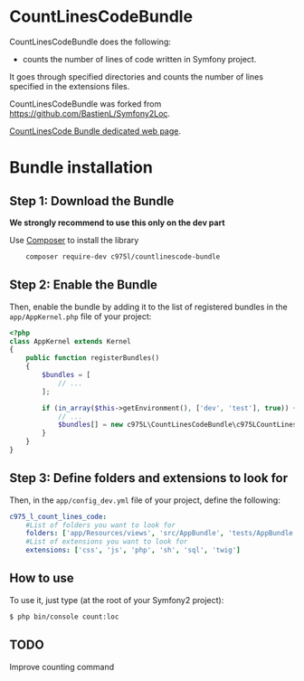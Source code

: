 CountLinesCodeBundle
====================

CountLinesCodeBundle does the following:

- counts the number of lines of code written in Symfony project.

It goes through specified directories and counts the number of lines specified in the extensions files.

CountLinesCodeBundle was forked from https://github.com/BastienL/Symfony2Loc.

[CountLinesCode Bundle dedicated web page](https://975l.com/en/pages/count-lines-code-bundle).

Bundle installation
===================

Step 1: Download the Bundle
---------------------------
**We strongly recommend to use this only on the dev part**

Use [Composer](https://getcomposer.org) to install the library
```bash
    composer require-dev c975l/countlinescode-bundle
```

Step 2: Enable the Bundle
-------------------------
Then, enable the bundle by adding it to the list of registered bundles
in the `app/AppKernel.php` file of your project:

```php
<?php
class AppKernel extends Kernel
{
    public function registerBundles()
    {
        $bundles = [
            // ...
        ];

        if (in_array($this->getEnvironment(), ['dev', 'test'], true)) {
            // ...
            $bundles[] = new c975L\CountLinesCodeBundle\c975LCountLinesCodeBundle();
        }
    }
}
```

Step 3: Define folders and extensions to look for
-------------------------------------------------
Then, in the `app/config_dev.yml` file of your project, define the following:

```yml
c975_l_count_lines_code:
    #List of folders you want to look for
    folders: ['app/Resources/views', 'src/AppBundle', 'tests/AppBundle', 'web/css', 'web/js']
    #List of extensions you want to look for
    extensions: ['css', 'js', 'php', 'sh', 'sql', 'twig']
```

How to use
----------
To use it, just type (at the root of your Symfony2 project):
```bash
$ php bin/console count:loc
```

TODO
----
Improve counting command